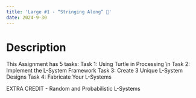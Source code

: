 ```yaml
---
title: 'Large #1 - “Stringing Along” 🧵'
date: 2024-9-30
---
```


# Description
This Assignment has 5 tasks: 
Task 1: Using Turtle in Processing \n
Task 2: Implement the L-System Framework
Task 3: Create 3 Unique L-System Designs
Task 4: Fabricate Your L-Systems

EXTRA CREDIT - Random and Probabilistic L-Systems
